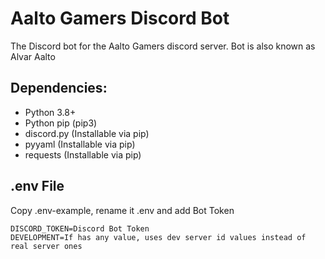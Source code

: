 # Aalto Gamers Discord Bot

The Discord bot for the Aalto Gamers discord server. Bot is also known as Alvar Aalto

## Dependencies:

- Python 3.8+
- Python pip (pip3)
- discord.py (Installable via pip)
- pyyaml (Installable via pip)
- requests (Installable via pip)

## .env File

Copy .env-example, rename it .env and add Bot Token

```
DISCORD_TOKEN=Discord Bot Token
DEVELOPMENT=If has any value, uses dev server id values instead of real server ones
```
